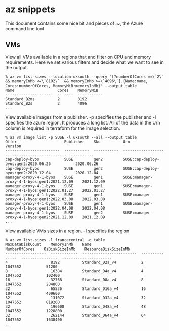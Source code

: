 # az snippets

This document contains some nice bit and pieces of `az`, the Azure command line tool

## VMs

View all VMs available in a regions that and filter on CPU and memory requirements.  Here we set various filters and decide what we want to see in the output.

```shell
% az vm list-sizes --location uksouth --query "[?numberOfCores ==\`2\` && memoryInMb <=\`8192\`  && memoryInMb >=\`4096\`].{Name:name,  Cores:numberOfCores, MemoryMiB:memoryInMb}" --output table
Name                   Cores    MemoryMiB
---------------------  -------  -----------
Standard_B2ms          2        8192
Standard_B2s           2        4096
...
```

View available images from a publisher.  -p specifies the publisher and -l specifies the azure region.  It produces a long list.  All of the data in the Urn column is required in terraform for the image selection.

```shell
% az vm image list -p SUSE -l uksouth --all --output table 
Offer                     Publisher    Sku          Urn                                            Version
------------------------  -----------  -----------  ---------------------------------------------  ----------
cap-deploy-byos           SUSE         gen2         SUSE:cap-deploy-byos:gen2:2020.06.26           2020.06.26
cap-deploy-byos           SUSE         gen2         SUSE:cap-deploy-byos:gen2:2020.12.04           2020.12.04
manager-proxy-4-1-byos    SUSE         gen1         SUSE:manager-proxy-4-1-byos:gen1:2021.12.09    2021.12.09
manager-proxy-4-1-byos    SUSE         gen1         SUSE:manager-proxy-4-1-byos:gen1:2022.01.27    2022.01.27
manager-proxy-4-1-byos    SUSE         gen1         SUSE:manager-proxy-4-1-byos:gen1:2022.03.08    2022.03.08
manager-proxy-4-1-byos    SUSE         gen1         SUSE:manager-proxy-4-1-byos:gen1:2022.04.08    2022.04.08
manager-proxy-4-1-byos    SUSE         gen2         SUSE:manager-proxy-4-1-byos:gen2:2021.12.09    2021.12.09
...
```

View available VMs sizes in a region. -l specifies the region

```shell
% az vm list-sizes -l francecentral -o table
MaxDataDiskCount    MemoryInMb    Name                      NumberOfCores    OsDiskSizeInMb    ResourceDiskSizeInMb
------------------  ------------  ------------------------  ---------------  ----------------  ----------------------
4                   8192          Standard_D2a_v4           2                1047552           51200
8                   16384         Standard_D4a_v4           4                1047552           102400
16                  32768         Standard_D8a_v4           8                1047552           204800
32                  65536         Standard_D16a_v4          16               1047552           409600
32                  131072        Standard_D32a_v4          32               1047552           819200
32                  196608        Standard_D48a_v4          48               1047552           1228800
32                  262144        Standard_D64a_v4          64               1047552           1638400
...
```


